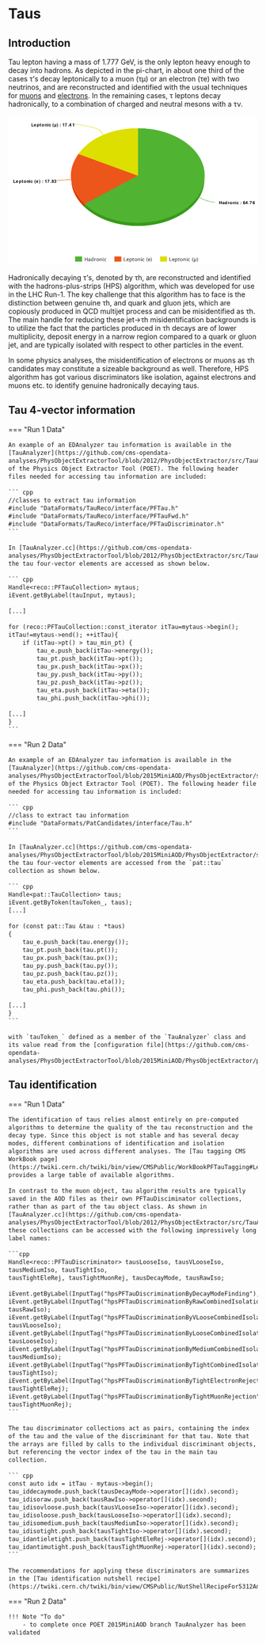# Taus

## Introduction

Tau lepton having a mass of 1.777 GeV, is the only lepton heavy enough to decay into hadrons. As depicted in the pi-chart, in about one third of the cases τ’s decay leptonically to a muon (τμ) or an electron (τe) with two neutrinos, and are reconstructed and identified with the usual techniques for [muons](./muons.md) and [electrons](./electrons.md). In the remaining cases, τ leptons decay hadronically, to a combination of charged and neutral mesons with a τν.

![TauDecays](../../../images/TauDecayPiChart.png)

Hadronically decaying τ’s, denoted by τh, are reconstructed and identified with the hadrons-plus-strips (HPS) algorithm, which was developed for use in the LHC Run-1. The key challenge that this algorithm has to face is the distinction between genuine τh, and quark and gluon jets, which are copiously produced in QCD multijet process and can be misidentified as τh. The main handle for reducing these jet→τh misidentification backgrounds is to utilize the fact that the particles produced in τh decays are of lower multiplicity, deposit energy in a narrow region compared to a quark or gluon jet, and are typically isolated with respect to other particles in the event.

In some physics analyses, the misidentification of electrons or muons as τh candidates may constitute a sizeable background as well. Therefore, HPS algorithm has got various discriminators like isolation, against electrons and muons etc. to identify genuine hadronically decaying taus.

## Tau 4-vector information

=== "Run 1 Data"

    An example of an EDAnalyzer tau information is available in the [TauAnalyzer](https://github.com/cms-opendata-analyses/PhysObjectExtractorTool/blob/2012/PhysObjectExtractor/src/TauAnalyzer.cc) of the Physics Object Extractor Tool (POET). The following header files needed for accessing tau information are included:

    ``` cpp
    //classes to extract tau information
    #include "DataFormats/TauReco/interface/PFTau.h"
    #include "DataFormats/TauReco/interface/PFTauFwd.h"
    #include "DataFormats/TauReco/interface/PFTauDiscriminator.h"
    ```

    In [TauAnalyzer.cc](https://github.com/cms-opendata-analyses/PhysObjectExtractorTool/blob/2012/PhysObjectExtractor/src/TauAnalyzer.cc), the tau four-vector elements are accessed as shown below.

    ``` cpp
    Handle<reco::PFTauCollection> mytaus;
    iEvent.getByLabel(tauInput, mytaus);

    [...]

    for (reco::PFTauCollection::const_iterator itTau=mytaus->begin(); itTau!=mytaus->end(); ++itTau){
        if (itTau->pt() > tau_min_pt) {
            tau_e.push_back(itTau->energy());
            tau_pt.push_back(itTau->pt());
            tau_px.push_back(itTau->px());
            tau_py.push_back(itTau->py());
            tau_pz.push_back(itTau->pz());
            tau_eta.push_back(itTau->eta());
            tau_phi.push_back(itTau->phi());

    [...]
    }
    ```

=== "Run 2 Data"

    An example of an EDAnalyzer tau information is available in the [TauAnalyzer](https://github.com/cms-opendata-analyses/PhysObjectExtractorTool/blob/2015MiniAOD/PhysObjectExtractor/src/TauAnalyzer.cc) of the Physics Object Extractor Tool (POET). The following header file needed for accessing tau information is included:

    ``` cpp
    //class to extract tau information
    #include "DataFormats/PatCandidates/interface/Tau.h"
    ```

    In [TauAnalyzer.cc](https://github.com/cms-opendata-analyses/PhysObjectExtractorTool/blob/2015MiniAOD/PhysObjectExtractor/src/TauAnalyzer.cc), the tau four-vector elements are accessed from the `pat::tau` collection as shown below.

    ``` cpp
    Handle<pat::TauCollection> taus;
    iEvent.getByToken(tauToken_, taus);
    [...]

    for (const pat::Tau &tau : *taus)
    {
        tau_e.push_back(tau.energy());
        tau_pt.push_back(tau.pt());
        tau_px.push_back(tau.px());
        tau_py.push_back(tau.py());
        tau_pz.push_back(tau.pz());
        tau_eta.push_back(tau.eta());
        tau_phi.push_back(tau.phi());
    
    [...]
    }
    ```

    with `tauToken_` defined as a member of the `TauAnalyzer` class and its value read from the [configuration file](https://github.com/cms-opendata-analyses/PhysObjectExtractorTool/blob/2015MiniAOD/PhysObjectExtractor/python/poet_cfg.py).

## Tau identification

=== "Run 1 Data"

    The identification of taus relies almost entirely on pre-computed algorithms to determine the quality of the tau reconstruction and the decay type. Since this object is not stable and has several decay modes, different combinations of identification and isolation algorithms are used across different analyses. The [Tau tagging CMS WorkBook page](https://twiki.cern.ch/twiki/bin/view/CMSPublic/WorkBookPFTauTagging#Legacy_Tau_ID_Run_I) provides a large table of available algorithms.

    In contrast to the muon object, tau algorithm results are typically saved in the AOD files as their own PFTauDisciminator collections, rather than as part of the tau object class. As shown in [TauAnalyzer.cc](https://github.com/cms-opendata-analyses/PhysObjectExtractorTool/blob/2012/PhysObjectExtractor/src/TauAnalyzer.cc), these collections can be accessed with the following impressively long label names:

    ```cpp
    Handle<reco::PFTauDiscriminator> tausLooseIso, tausVLooseIso, tausMediumIso, tausTightIso, 
    tausTightEleRej, tausTightMuonRej, tausDecayMode, tausRawIso;

    iEvent.getByLabel(InputTag("hpsPFTauDiscriminationByDecayModeFinding"),tausDecayMode);
    iEvent.getByLabel(InputTag("hpsPFTauDiscriminationByRawCombinedIsolationDBSumPtCorr"), tausRawIso);
    iEvent.getByLabel(InputTag("hpsPFTauDiscriminationByVLooseCombinedIsolationDBSumPtCorr"), tausVLooseIso);
    iEvent.getByLabel(InputTag("hpsPFTauDiscriminationByLooseCombinedIsolationDBSumPtCorr"), tausLooseIso);
    iEvent.getByLabel(InputTag("hpsPFTauDiscriminationByMediumCombinedIsolationDBSumPtCorr"), tausMediumIso);
    iEvent.getByLabel(InputTag("hpsPFTauDiscriminationByTightCombinedIsolationDBSumPtCorr"), tausTightIso);
    iEvent.getByLabel(InputTag("hpsPFTauDiscriminationByTightElectronRejection"), tausTightEleRej);
    iEvent.getByLabel(InputTag("hpsPFTauDiscriminationByTightMuonRejection"), tausTightMuonRej);
    ```

    The tau discriminator collections act as pairs, containing the index of the tau and the value of the discriminant for that tau. Note that the arrays are filled by calls to the individual discriminant objects, but referencing the vector index of the tau in the main tau collection.

    ``` cpp
    const auto idx = itTau - mytaus->begin();
    tau_iddecaymode.push_back(tausDecayMode->operator[](idx).second);
    tau_idisoraw.push_back(tausRawIso->operator[](idx).second);
    tau_idisovloose.push_back(tausVLooseIso->operator[](idx).second);
    tau_idisoloose.push_back(tausLooseIso->operator[](idx).second);
    tau_idisomedium.push_back(tausMediumIso->operator[](idx).second);
    tau_idisotight.push_back(tausTightIso->operator[](idx).second);
    tau_idantieletight.push_back(tausTightEleRej->operator[](idx).second);
    tau_idantimutight.push_back(tausTightMuonRej->operator[](idx).second);
    ```

    The recommendations for applying these discriminators are summarizes in the [Tau identification nutshell recipe](https://twiki.cern.ch/twiki/bin/view/CMSPublic/NutShellRecipeFor5312AndNewer).

=== "Run 2 Data"

    !!! Note "To do"
        - to complete once POET 2015MiniAOD branch TauAnalyzer has been validated
